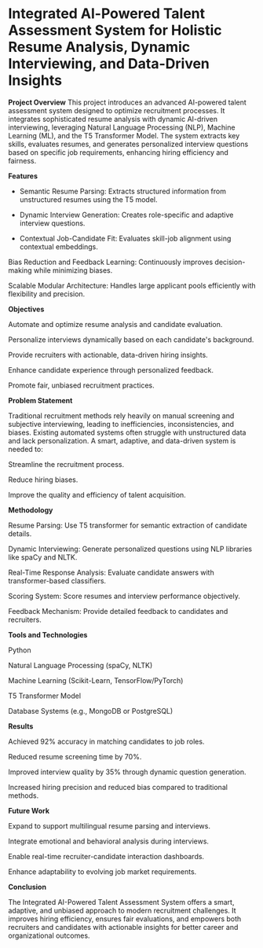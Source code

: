 # Integrated Al-Powered Talent Assessment System for Holistic Resume Analysis, Dynamic Interviewing, and Data-Driven Insights
**Project Overview**
This project introduces an advanced AI-powered talent assessment system designed to optimize recruitment processes.
It integrates sophisticated resume analysis with dynamic AI-driven interviewing, leveraging Natural Language Processing (NLP), Machine Learning (ML), and the T5 Transformer Model.
The system extracts key skills, evaluates resumes, and generates personalized interview questions based on specific job requirements, enhancing hiring efficiency and fairness.

**Features**

- Semantic Resume Parsing: Extracts structured information from unstructured resumes using the T5 model.

- Dynamic Interview Generation: Creates role-specific and adaptive interview questions.

- Contextual Job-Candidate Fit: Evaluates skill-job alignment using contextual embeddings.

Bias Reduction and Feedback Learning: Continuously improves decision-making while minimizing biases.

Scalable Modular Architecture: Handles large applicant pools efficiently with flexibility and precision.

**Objectives**

Automate and optimize resume analysis and candidate evaluation.

Personalize interviews dynamically based on each candidate's background.

Provide recruiters with actionable, data-driven hiring insights.

Enhance candidate experience through personalized feedback.

Promote fair, unbiased recruitment practices.

**Problem Statement**

Traditional recruitment methods rely heavily on manual screening and subjective interviewing, leading to inefficiencies, inconsistencies, and biases.
Existing automated systems often struggle with unstructured data and lack personalization.
A smart, adaptive, and data-driven system is needed to:

Streamline the recruitment process.

Reduce hiring biases.

Improve the quality and efficiency of talent acquisition.

**Methodology**

Resume Parsing: Use T5 transformer for semantic extraction of candidate details.

Dynamic Interviewing: Generate personalized questions using NLP libraries like spaCy and NLTK.

Real-Time Response Analysis: Evaluate candidate answers with transformer-based classifiers.

Scoring System: Score resumes and interview performance objectively.

Feedback Mechanism: Provide detailed feedback to candidates and recruiters.

**Tools and Technologies**

Python

Natural Language Processing (spaCy, NLTK)

Machine Learning (Scikit-Learn, TensorFlow/PyTorch)

T5 Transformer Model

Database Systems (e.g., MongoDB or PostgreSQL)

**Results**

Achieved 92% accuracy in matching candidates to job roles.

Reduced resume screening time by 70%.

Improved interview quality by 35% through dynamic question generation.

Increased hiring precision and reduced bias compared to traditional methods.

**Future Work**

Expand to support multilingual resume parsing and interviews.

Integrate emotional and behavioral analysis during interviews.

Enable real-time recruiter-candidate interaction dashboards.

Enhance adaptability to evolving job market requirements.

**Conclusion**

The Integrated AI-Powered Talent Assessment System offers a smart, adaptive, and unbiased approach to modern recruitment challenges.
It improves hiring efficiency, ensures fair evaluations, and empowers both recruiters and candidates with actionable insights for better career and organizational outcomes.

